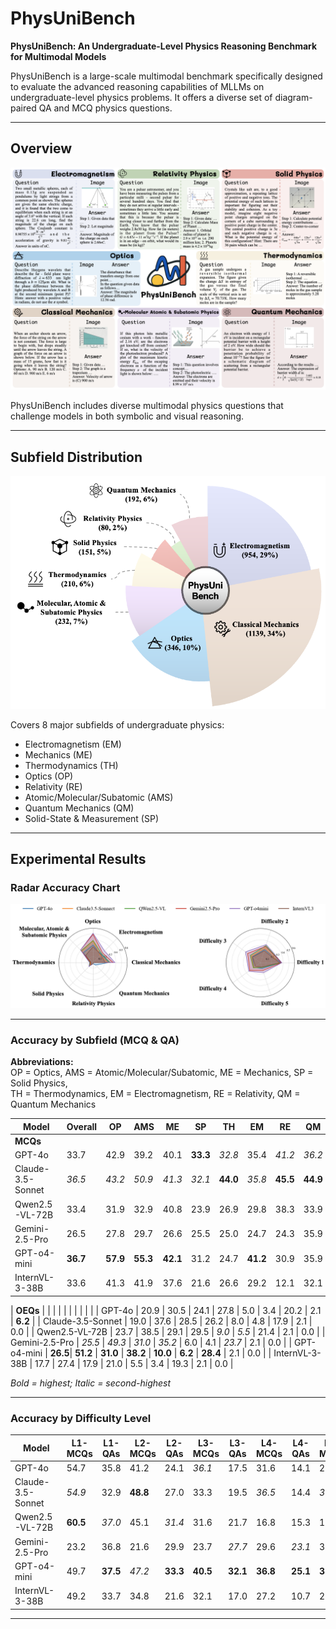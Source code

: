 # PhysUniBench

**PhysUniBench: An Undergraduate-Level Physics Reasoning Benchmark for Multimodal Models**

PhysUniBench is a large-scale multimodal benchmark specifically designed to evaluate the advanced reasoning capabilities of MLLMs on undergraduate-level physics problems. It offers a diverse set of diagram-paired QA and MCQ physics questions.

---

##  Overview

![Overview](assets/images/overview.png)

PhysUniBench includes diverse multimodal physics questions that challenge models in both symbolic and visual reasoning.

---

##  Subfield Distribution

![Distribution](assets/images/distribution.png)

Covers 8 major subfields of undergraduate physics:

- Electromagnetism (EM)
- Mechanics (ME)
- Thermodynamics (TH)
- Optics (OP)
- Relativity (RE)
- Atomic/Molecular/Subatomic (AMS)
- Quantum Mechanics (QM)
- Solid-State & Measurement (SP)

---

##  Experimental Results

### Radar Accuracy Chart

![Radar](assets/images/radar.png)

---

###  Accuracy by Subfield (MCQ & QA)

**Abbreviations:**  
OP = Optics, AMS = Atomic/Molecular/Subatomic, ME = Mechanics, SP = Solid Physics,  
TH = Thermodynamics, EM = Electromagnetism, RE = Relativity, QM = Quantum Mechanics

| Model                | Overall | OP   | AMS  | ME   | SP   | TH   | EM   | RE   | QM   |
|---------------------|---------|------|------|------|------|------|------|------|------|
| **MCQs**             |         |      |      |      |      |      |      |      |      |
| GPT-4o              | 33.7    | 42.9 | 39.2 | 40.1 | **33.3** | *32.8* | 35.4 | *41.2* | *36.2* |
| Claude-3.5-Sonnet   | *36.5*  | *43.2* | *50.9* | *41.3* | *32.1* | **44.0** | *35.8* | **45.5** | **44.9** |
| Qwen2.5-VL-72B      | 33.4    | 31.9 | 32.9 | 40.8 | 23.9 | 26.9 | 29.8 | 38.3 | 33.9 |
| Gemini-2.5-Pro      | 26.5    | 27.8 | 29.7 | 26.6 | 25.5 | 25.0 | 24.7 | 24.3 | 35.9 |
| GPT-o4-mini         | **36.7**| **57.9** | **55.3** | **42.1** | 31.2 | 24.7 | **41.2** | 30.9 | 35.9 |
| InternVL-3-38B      | 33.6    | 41.3 | 41.9 | 37.6 | 21.6 | 26.6 | 29.2 | 12.1 | 32.1 |

| **OEQs**             |         |      |      |      |      |      |      |      |      |
| GPT-4o              | 20.9    | 30.5 | 24.1 | 27.8 | 5.0  | 3.4  | 20.2 | 2.1  | **6.2** |
| Claude-3.5-Sonnet   | 19.0    | 37.6 | 28.5 | 26.2 | 8.0  | 4.8  | 17.9 | 2.1  | 0.0 |
| Qwen2.5-VL-72B      | 23.7    | 38.5 | 29.1 | 29.5 | *9.0* | *5.5* | 21.4 | 2.1  | 0.0 |
| Gemini-2.5-Pro      | *25.5*  | *49.3* | *31.0* | *35.2* | 6.0  | 4.1  | *23.7* | 2.1  | 0.0 |
| GPT-o4-mini         | **26.5**| **51.2** | **31.0** | **38.2** | **10.0** | **6.2** | **28.4** | 2.1 | 0.0 |
| InternVL-3-38B      | 17.7    | 27.4 | 17.9 | 21.0 | 5.5  | 3.4  | 19.3 | 2.1  | 0.0 |

*Bold = highest; Italic = second-highest*

---

###  Accuracy by Difficulty Level

| Model              | L1-MCQs | L1-QAs | L2-MCQs | L2-QAs | L3-MCQs | L3-QAs | L4-MCQs | L4-QAs | L5-MCQs | L5-QAs |
|-------------------|---------|--------|---------|--------|---------|--------|---------|--------|---------|--------|
| GPT-4o            | 54.7    | 35.8   | 41.2    | 24.1   | *36.1*  | 17.5   | 31.6    | 14.1   | 27.1    | 10.5   |
| Claude-3.5-Sonnet | *54.9*  | 32.9   | **48.8**| 27.0   | 33.3    | 19.5   | *36.5*  | 14.4   | *36.5*  | 8.8    |
| Qwen2.5-VL-72B    | **60.5**| *37.0* | 45.1    | *31.4* | 31.6    | 21.7   | 16.8    | 15.3   | 12.3    | 8.8    |
| Gemini-2.5-Pro    | 23.2    | 36.8   | 21.6    | 29.9   | 23.7    | *27.7* | 29.6    | *23.1* | 34.3    | *14.4* |
| GPT-o4-mini       | 49.7    | **37.5**| *47.2*  | **33.3**| **40.5**| **32.1**| **36.8**| **25.1**| **37.5**| **18.0** |
| InternVL-3-38B    | 49.2    | 33.7   | 34.8    | 21.6   | 32.1    | 17.0   | 27.2    | 10.7   | 24.2    | 8.0    |

---


